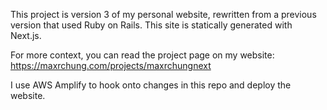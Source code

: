 This project is version 3 of my personal website, rewritten from a previous
version that used Ruby on Rails. This site is statically generated with Next.js.

For more context, you can read the project page on my website:
https://maxrchung.com/projects/maxrchungnext

I use AWS Amplify to hook onto changes in this repo and deploy the website.